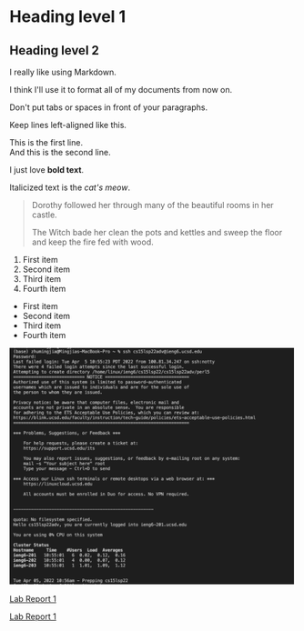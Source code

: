 # Heading level 1

## Heading level 2

I really like using Markdown.

I think I'll use it to format all of my documents from now on.

Don't put tabs or spaces in front of your paragraphs.

Keep lines left-aligned like this.

This is the first line.  
And this is the second line.

I just love **bold text**.

Italicized text is the *cat's meow*.

> Dorothy followed her through many of the beautiful rooms in her castle.
>
> The Witch bade her clean the pots and kettles and sweep the floor and keep the fire fed with wood.

1. First item
2. Second item
3. Third item
4. Fourth item

- First item
- Second item
- Third item
- Fourth item

<img src="lab-report-1-images/remote_connection.png" width="500" />

[Lab Report 1](lab-report-1-week-2.html)

[Lab Report 1](https://mingjiazhu.github.io/cse15l-lab-reports/lab-report-1-week-2.html)



